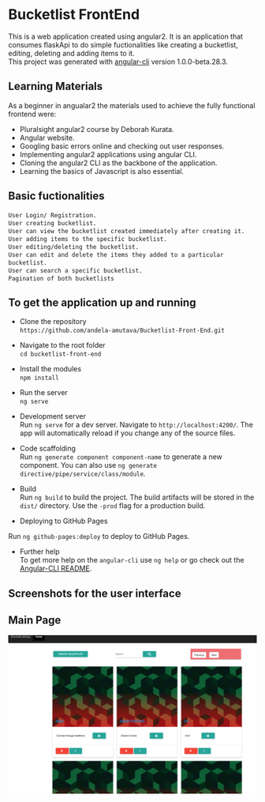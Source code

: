 # Bucketlist FrontEnd
This is a web application created using angular2. It is an application that consumes flaskApi to do simple fuctionalities like creating a bucketlist, editing, deleting and adding items to it. <br/>
This project was generated with [angular-cli](https://github.com/angular/angular-cli) version 1.0.0-beta.28.3.

## Learning Materials
As a beginner in angualar2 the materials used to achieve the fully functional frontend were:<br/>
* Pluralsight angular2 course by Deborah Kurata.
* Angular website.
* Googling basic errors online and checking out user responses.
* Implementing angular2 applications using angular CLI.
* Cloning the angular2 CLI as the backbone of the application.
* Learning the basics of Javascript is also essential.

## Basic fuctionalities
```
User Login/ Registration.
User creating bucketlist.
User can view the bucketlist created immediately after creating it.
User adding items to the specific bucketlist.
User editing/deleting the bucketlist.
User can edit and delete the items they added to a particular bucketlist.
User can search a specific bucketlist.
Pagination of both bucketlists 
```
## To get the application up and running

* Clone the repository <br/>
 `https://github.com/andela-amutava/Bucketlist-Front-End.git`

* Navigate to the root folder <br/>
 `cd bucketlist-front-end`

* Install the modules <br/>
 `npm install`<br/>

* Run the server <br/> 
  `ng serve`

* Development server <br/> 
  Run `ng serve` for a dev server. Navigate to `http://localhost:4200/`. The app will automatically reload if you change any of the source files.

* Code scaffolding <br/> 
 Run `ng generate component component-name` to generate a new component. You can also use `ng generate directive/pipe/service/class/module`.
* Build <br/> 
 Run `ng build` to build the project. The build artifacts will be stored in the `dist/` directory. Use the `-prod` flag for a production build.

* Deploying to GitHub Pages <br/> 

 Run `ng github-pages:deploy` to deploy to GitHub Pages.

* Further help <br/> 
To get more help on the `angular-cli` use `ng help` or go check out the [Angular-CLI README](https://github.com/angular/angular-cli/blob/master/README.md).

## Screenshots for the user interface
## Main Page
![Screen shot](src/assets/images/bucketlist.png)





